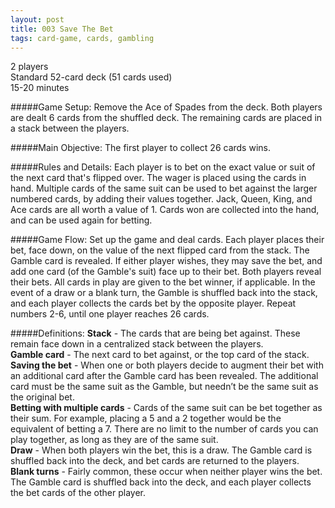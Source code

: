 ```yaml
---
layout: post
title: 003 Save The Bet
tags: card-game, cards, gambling
---
```

2 players  
Standard 52-card deck (51 cards used)  
15-20 minutes  

#####Game Setup:
Remove the Ace of Spades from the deck. Both players are dealt 6 cards from the shuffled deck. The remaining cards are placed in a stack between the players.

#####Main Objective:
The first player to collect 26 cards wins.

#####Rules and Details:
Each player is to bet on the exact value or suit of the next card that's flipped over. The wager is placed using the cards in hand. Multiple cards of the same suit can be used to bet against the larger numbered cards, by adding their values together. Jack, Queen, King, and Ace cards are all worth a value of 1.  Cards won are collected into the hand, and can be used again for betting.

#####Game Flow:
Set up the game and deal cards.
Each player places their bet, face down, on the value of the next flipped card from the stack. 
The Gamble card is revealed.
If either player wishes, they may save the bet, and add one card (of the Gamble's suit) face up to their bet.
Both players reveal their bets.
All cards in play are given to the bet winner, if applicable. In the event of a draw or a blank turn, the Gamble is shuffled back into the stack, and each player collects the cards bet by the opposite player.
Repeat numbers 2-6, until one player reaches 26 cards.

#####Definitions:
**Stack** - The cards that are being bet against.  These remain face down in a centralized stack between the players.  
**Gamble card** - The next card to bet against, or the top card of the stack.  
**Saving the bet** - When one or both players decide to augment their bet with an additional card after the Gamble card has been revealed. The additional card must be the same suit as the Gamble, but needn’t be the same suit as the original bet.  
**Betting with multiple cards** - Cards of the same suit can be bet together as their sum.  For example, placing a 5 and a 2 together would be the equivalent of betting a 7.  There are no limit to the number of cards you can play together, as long as they are of the same suit.  
**Draw** - When both players win the bet, this is a draw.  The Gamble card is shuffled back into the deck, and bet cards are returned to the players.  
**Blank turns** - Fairly common, these occur when neither player wins the bet.  The Gamble card is shuffled back into the deck, and each player collects the bet cards of the other player.
